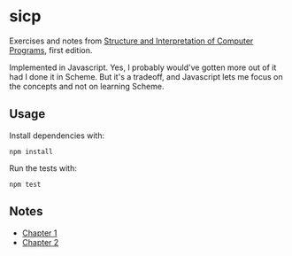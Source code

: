 # sicp

Exercises and notes from [Structure and Interpretation of Computer Programs](https://web.mit.edu/alexmv/6.037/sicp.pdf), first edition.

Implemented in Javascript. Yes, I probably would've gotten more out of it had I done it in Scheme. But it's a tradeoff, and Javascript lets me focus on the concepts and not on learning Scheme.

## Usage

Install dependencies with:

```
npm install
```

Run the tests with:

```
npm test
```

## Notes

- [Chapter 1](./src/chapter1/README.md)
- [Chapter 2](./src/chapter2/README.md)
